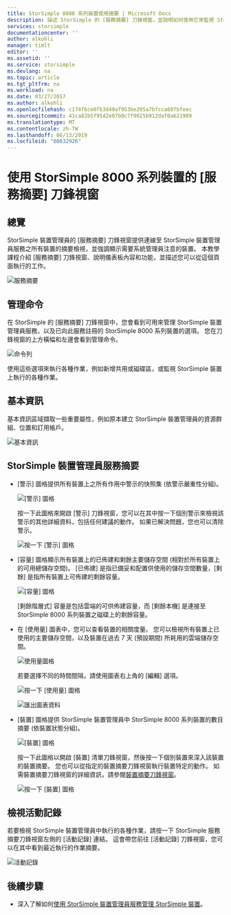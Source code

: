 ```yaml
---
title: StorSimple 8000 系列裝置使用摘要 | Microsoft Docs
description: 描述 StorSimple 的 [服務摘要] 刀鋒視窗，並說明如何使用它來監視 StorSimple 解決方案的健全狀況。
services: storsimple
documentationcenter: ''
author: alkohli
manager: timlt
editor: ''
ms.assetid: ''
ms.service: storsimple
ms.devlang: na
ms.topic: article
ms.tgt_pltfrm: na
ms.workload: na
ms.date: 03/27/2017
ms.author: alkohli
ms.openlocfilehash: c174f6ce0fb3d40af953be205a7bfcca60fbfeec
ms.sourcegitcommit: 41ca82b5f95d2e07b0c7f9025b912daf0ab21909
ms.translationtype: MT
ms.contentlocale: zh-TW
ms.lasthandoff: 06/13/2019
ms.locfileid: "60632926"
---
```

# <a name="use-the-service-summary-blade-for-storsimple-8000-series-device"></a>使用 StorSimple 8000 系列裝置的 [服務摘要] 刀鋒視窗

## <a name="overview"></a>總覽

StorSimple 裝置管理員的 [服務摘要] 刀鋒視窗提供連線至 StorSimple 裝置管理員服務之所有裝置的摘要檢視，並強調顯示需要系統管理員注意的裝置。 本教學課程介紹 [服務摘要] 刀鋒視窗、說明儀表板內容和功能，並描述您可以從這個頁面執行的工作。

![服務摘要](./media/storsimple-8000-service-dashboard/service-summary1.png)


## <a name="management-commands"></a>管理命令

在 StorSimple 的 [服務摘要] 刀鋒視窗中，您會看到可用來管理 StorSimple 裝置管理員服務，以及已向此服務註冊的 StorSimple 8000 系列裝置的選項。 您在刀鋒視窗的上方橫幅和左邊會看到管理命令。

![命令列](./media/storsimple-8000-service-dashboard/service-summary2.png)

使用這些選項來執行各種作業，例如新增共用或磁碟區，或監視 StorSimple 裝置上執行的各種作業。


## <a name="essentials"></a>基本資訊

基本資訊區域擷取一些重要屬性，例如原本建立 StorSimple 裝置管理員的資源群組、位置和訂用帳戶。

![基本資訊](./media/storsimple-8000-service-dashboard/service-summary3.png)

## <a name="storsimple-device-manager-service-summary"></a>StorSimple 裝置管理員服務摘要

* [警示]  圖格提供所有裝置上之所有作用中警示的快照集 (依警示嚴重性分組)。

    ![[警示] 圖格](./media/storsimple-8000-service-dashboard/service-summary4.png)

    按一下此圖格來開啟 [警示]  刀鋒視窗，您可以在其中按一下個別警示來檢視該警示的其他詳細資料，包括任何建議的動作。 如果已解決問題，您也可以清除警示。

    ![按一下 [警示] 圖格](./media/storsimple-8000-service-dashboard/service-summary8.png)

* [容量]  圖格顯示所有裝置上的已佈建和剩餘主要儲存空間 (相對於所有裝置上的可用總儲存空間)。 [已佈建]  是指已備妥和配置供使用的儲存空間數量，[剩餘]  是指所有裝置上可佈建的剩餘容量。

    ![[容量] 圖格](./media/storsimple-8000-service-dashboard/service-summary6.png)

    [剩餘階層式]  容量是包括雲端的可供佈建容量，而 [剩餘本機]  是連接至 StorSimple 8000 系列裝置之磁碟上的剩餘容量。


* 在 [使用量]  圖表中，您可以查看裝置的相關度量。 您可以檢視所有裝置上已使用的主要儲存空間，以及裝置在過去 7 天 (預設期間) 所耗用的雲端儲存空間。 

    ![使用量圖格](./media/storsimple-8000-service-dashboard/service-summary7.png) 

    若要選擇不同的時間間隔，請使用圖表右上角的 [編輯]  選項。

     ![按一下 [使用量] 圖格](./media/storsimple-8000-service-dashboard/service-summary10.png)

     ![匯出圖表資料](./media/storsimple-8000-service-dashboard/service-summary11.png)

* [裝置]  圖格提供 StorSimple 裝置管理員中 StorSimple 8000 系列裝置的數目摘要 (依裝置狀態分組)。 

    ![[裝置] 圖格](./media/storsimple-8000-service-dashboard/service-summary5.png)

    按一下此圖格以開啟 [裝置]  清單刀鋒視窗，然後按一下個別裝置來深入該裝置的裝置摘要。 您也可以從指定的裝置摘要刀鋒視窗執行裝置特定的動作。 如需裝置摘要刀鋒視窗的詳細資訊，請參閱[裝置摘要刀鋒視窗](storsimple-8000-device-dashboard.md)。

    ![按一下 [裝置] 圖格](./media/storsimple-8000-service-dashboard/service-summary9.png)

## <a name="view-the-activity-logs"></a>檢視活動記錄

若要檢視 StorSimple 裝置管理員中執行的各種作業，請按一下 StorSimple 服務摘要刀鋒視窗左側的 [活動記錄]  連結。 這會帶您前往 [活動記錄]  刀鋒視窗，您可以在其中看到最近執行的作業摘要。

![活動記錄](./media/storsimple-8000-service-dashboard/activity-logs1.png)
## <a name="next-steps"></a>後續步驟

* 深入了解如何[使用 StorSimple 裝置管理員服務管理 StorSimple 裝置](storsimple-8000-manager-service-administration.md)。


